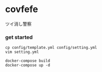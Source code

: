 # covfefe

ツイ消し警察

### get started

```
cp config/template.yml config/setting.yml
vim setting.yml

docker-compose build
docker-compose up -d
```

